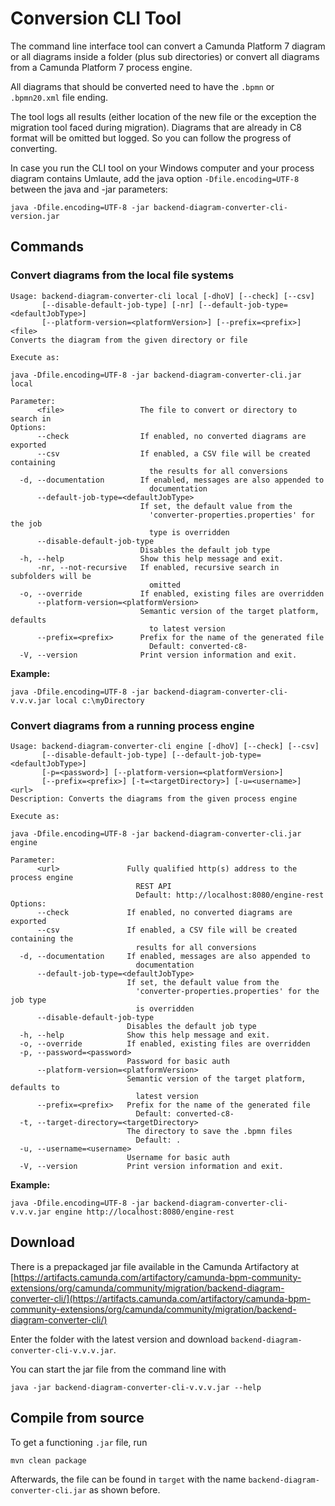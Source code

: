 # Conversion CLI Tool

The command line interface tool can convert a Camunda Platform 7 diagram or all
diagrams inside a folder (plus sub directories) or convert all diagrams from a
Camunda Platform 7 process engine.

All diagrams that should be converted need to have the `.bpmn` or `.bpmn20.xml`
file ending.

The tool logs all results (either location of the new file or the exception the
migration tool faced during migration). Diagrams that are already in C8 format
will be omitted but logged. So you can follow the progress of converting.

In case you run the CLI tool on your Windows computer and your process diagram
contains Umlaute, add the java option `-Dfile.encoding=UTF-8` between the java
and -jar parameters:

```
java -Dfile.encoding=UTF-8 -jar backend-diagram-converter-cli-version.jar
```

## Commands

### Convert diagrams from the local file systems

```
Usage: backend-diagram-converter-cli local [-dhoV] [--check] [--csv]
       [--disable-default-job-type] [-nr] [--default-job-type=<defaultJobType>]
       [--platform-version=<platformVersion>] [--prefix=<prefix>] <file>
Converts the diagram from the given directory or file

Execute as:

java -Dfile.encoding=UTF-8 -jar backend-diagram-converter-cli.jar local

Parameter:
      <file>                 The file to convert or directory to search in
Options:
      --check                If enabled, no converted diagrams are exported
      --csv                  If enabled, a CSV file will be created containing
                               the results for all conversions
  -d, --documentation        If enabled, messages are also appended to
                               documentation
      --default-job-type=<defaultJobType>
                             If set, the default value from the
                               'converter-properties.properties' for the job
                               type is overridden
      --disable-default-job-type
                             Disables the default job type
  -h, --help                 Show this help message and exit.
      -nr, --not-recursive   If enabled, recursive search in subfolders will be
                               omitted
  -o, --override             If enabled, existing files are overridden
      --platform-version=<platformVersion>
                             Semantic version of the target platform, defaults
                               to latest version
      --prefix=<prefix>      Prefix for the name of the generated file
                               Default: converted-c8-
  -V, --version              Print version information and exit.
```

**Example:**

```
java -Dfile.encoding=UTF-8 -jar backend-diagram-converter-cli-v.v.v.jar local c:\myDirectory
```

### Convert diagrams from a running process engine

```
Usage: backend-diagram-converter-cli engine [-dhoV] [--check] [--csv]
       [--disable-default-job-type] [--default-job-type=<defaultJobType>]
       [-p=<password>] [--platform-version=<platformVersion>]
       [--prefix=<prefix>] [-t=<targetDirectory>] [-u=<username>] <url>
Description: Converts the diagrams from the given process engine

Execute as:

java -Dfile.encoding=UTF-8 -jar backend-diagram-converter-cli.jar engine

Parameter:
      <url>               Fully qualified http(s) address to the process engine
                            REST API
                            Default: http://localhost:8080/engine-rest
Options:
      --check             If enabled, no converted diagrams are exported
      --csv               If enabled, a CSV file will be created containing the
                            results for all conversions
  -d, --documentation     If enabled, messages are also appended to
                            documentation
      --default-job-type=<defaultJobType>
                          If set, the default value from the
                            'converter-properties.properties' for the job type
                            is overridden
      --disable-default-job-type
                          Disables the default job type
  -h, --help              Show this help message and exit.
  -o, --override          If enabled, existing files are overridden
  -p, --password=<password>
                          Password for basic auth
      --platform-version=<platformVersion>
                          Semantic version of the target platform, defaults to
                            latest version
      --prefix=<prefix>   Prefix for the name of the generated file
                            Default: converted-c8-
  -t, --target-directory=<targetDirectory>
                          The directory to save the .bpmn files
                            Default: .
  -u, --username=<username>
                          Username for basic auth
  -V, --version           Print version information and exit.
```

**Example:**

```
java -Dfile.encoding=UTF-8 -jar backend-diagram-converter-cli-v.v.v.jar engine http://localhost:8080/engine-rest
```

## Download

There is a prepackaged jar file available in the Camunda Artifactory at
[https://artifacts.camunda.com/artifactory/camunda-bpm-community-extensions/org/camunda/community/migration/backend-diagram-converter-cli/](https://artifacts.camunda.com/artifactory/camunda-bpm-community-extensions/org/camunda/community/migration/backend-diagram-converter-cli/)

Enter the folder with the latest version and download
`backend-diagram-converter-cli-v.v.v.jar`.

You can start the jar file from the command line with

```shell
java -jar backend-diagram-converter-cli-v.v.v.jar --help
```

## Compile from source

To get a functioning `.jar` file, run

```shell
mvn clean package
```

Afterwards, the file can be found in `target` with the name
`backend-diagram-converter-cli.jar` as shown before.
